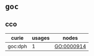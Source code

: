 # `goc`

## cco

| curie   |   usages | nodes                                           |
|---------|----------|-------------------------------------------------|
| goc:dph |        1 | [GO:0000914](https://bioregistry.io/GO:0000914) |

